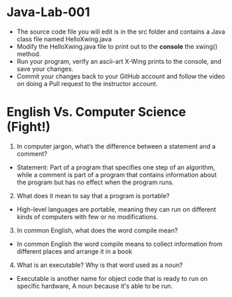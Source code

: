 # Java-Lab-001

* The source code file you will edit is in the src folder and contains a Java class file named HelloXwing.java
* Modify the HelloXwing.java file to print out to the **console** the xwing() method.
* Run your program, verify an ascii-art X-Wing prints to the console, and save your changes.
* Commit your changes back to your GitHub account and follow the video on doing a Pull request to the instructor account.


# English Vs. Computer Science (Fight!)
1. In computer jargon, what’s the difference between a statement and a comment?
* Statement: Part of a program that specifies one step of an algorithm, while a comment is part of a program that contains information about the program but has no effect when the program runs.
2. What does it mean to say that a program is portable?
* High-level languages are portable, meaning they can run on different kinds of computers with few or no modifications.
3. In common English, what does the word compile mean?
* In common English the word compile means to collect information from different places and arrange it in a book

4. What is an executable? Why is that word used as a noun?
* Executable is another name for object code that is ready to run on specific hardware, A noun because it's able to be run.